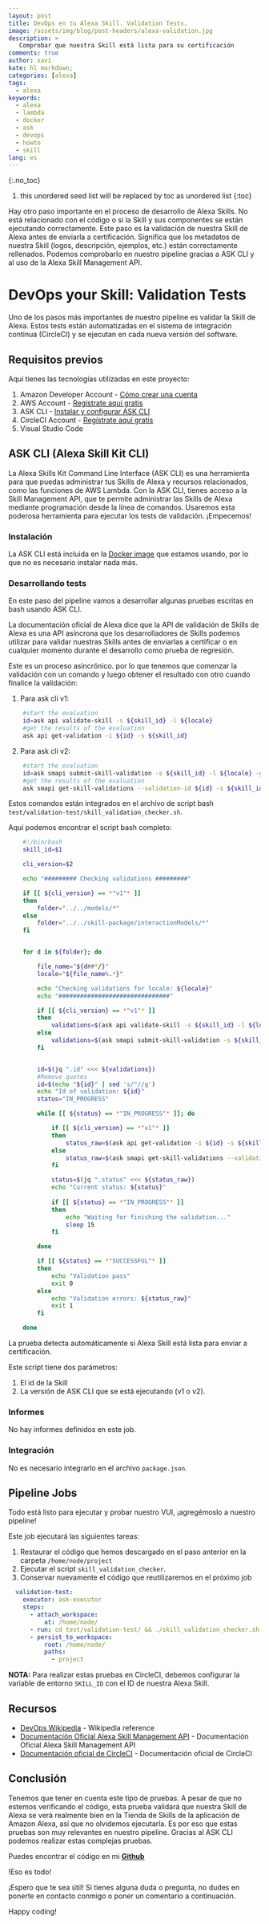 ```yaml
---
layout: post
title: DevOps en tu Alexa Skill. Validation Tests.
image: /assets/img/blog/post-headers/alexa-validation.jpg
description: >
   Comprobar que nuestra Skill está lista para su certificación
comments: true
author: xavi
kate: hl markdown;
categories: [alexa]
tags:
  - alexa
keywords:
  - alexa
  - lambda
  - docker
  - ask
  - devops
  - howto
  - skill
lang: es
---
```

{:.no_toc}
1. this unordered seed list will be replaced by toc as unordered list
{:toc}

Hay otro paso importante en el proceso de desarrollo de Alexa Skills. No está relacionado con el código o si la Skill y sus componentes se están ejecutando correctamente.
Este paso es la validación de nuestra Skill de Alexa antes de enviarla a certificación. Significa que los metadatos de nuestra Skill (logos, descripción, ejemplos, etc.) están correctamente rellenados. Podemos comprobarlo en nuestro pipeline gracias a ASK CLI y al uso de la Alexa Skill Management API.

# DevOps your Skill: Validation Tests

Uno de los pasos más importantes de nuestro pipeline es validar la Skill de Alexa.
Estos tests están automatizadas en el sistema de integración continua (CircleCI) y se ejecutan en cada nueva versión del software.

## Requisitos previos

Aquí tienes las tecnologías utilizadas en este proyecto:
1. Amazon Developer Account - [Cómo crear una cuenta](http://developer.amazon.com/)
2. AWS Account - [Regístrate aquí gratis](https://aws.amazon.com/)
3. ASK CLI - [Instalar y configurar ASK CLI](https://developer.amazon.com/es-ES/docs/alexa/smapi/quick-start-alexa-skills-kit-command-line-interface.html)
4. CircleCI Account -  [Regístrate aquí gratis](https://circleci.com/)
5. Visual Studio Code


## ASK CLI (Alexa Skill Kit CLI)

La Alexa Skills Kit Command Line Interface (ASK CLI) es una herramienta para que puedas administrar tus Skills de Alexa y recursos relacionados, como las funciones de AWS Lambda.
Con la ASK CLI, tienes acceso a la Skill Management API, que te permite administrar las Skills de Alexa mediante programación desde la línea de comandos.
Usaremos esta poderosa herramienta para ejecutar los tests de validación. ¡Empecemos!

### Instalación

La ASK CLI está incluida en la [Docker image](https://hub.docker.com/repository/docker/xavidop/alexa-ask-aws-cli) que estamos usando, por lo que no es necesario instalar nada más.

### Desarrollando tests

En este paso del pipeline vamos a desarrollar algunas pruebas escritas en bash usando ASK CLI.

La documentación oficial de Alexa dice que la API de validación de Skills de Alexa es una API asíncrona que los desarrolladores de Skills podemos utilizar para validar nuestras Skills antes de enviarlas a certificar o en cualquier momento durante el desarrollo como prueba de regresión.

Este es un proceso asincrónico. por lo que tenemos que comenzar la validación con un comando y luego obtener el resultado con otro cuando finalice la validación:

1. Para ask cli v1:
~~~bash
    #start the evaluation
    id=ask api validate-skill -s ${skill_id} -l ${locale}
    #get the results of the evaluation
    ask api get-validation -i ${id} -s ${skill_id}
~~~

2. Para ask cli v2:
~~~bash
    #start the evaluation
    id=ask smapi submit-skill-validation -s ${skill_id} -l ${locale} -g developmentx
    #get the results of the evaluation
    ask smapi get-skill-validations --validation-id ${id} -s ${skill_id} -g development
~~~

Estos comandos están integrados en el archivo de script bash `test/validation-test/skill_validation_checker.sh`.

Aquí podemos encontrar el script bash completo:

~~~bash
    #!/bin/bash
    skill_id=$1

    cli_version=$2

    echo "######### Checking validations #########"

    if [[ ${cli_version} == *"v1"* ]]
    then
        folder="../../models/*"
    else
        folder="../../skill-package/interactionModels/*"
    fi


    for d in ${folder}; do

        file_name="${d##*/}"
        locale="${file_name%.*}"

        echo "Checking validations for locale: ${locale}"
        echo "###############################"

        if [[ ${cli_version} == *"v1"* ]]
        then
            validations=$(ask api validate-skill -s ${skill_id} -l ${locale})
        else
            validations=$(ask smapi submit-skill-validation -s ${skill_id} -l ${locale} -g development)
        fi


        id=$(jq ".id" <<< ${validations})
        #Remove quotes
        id=$(echo "${id}" | sed 's/"//g')
        echo "Id of validation: ${id}"
        status="IN_PROGRESS"

        while [[ ${status} == *"IN_PROGRESS"* ]]; do

            if [[ ${cli_version} == *"v1"* ]]
            then
                status_raw=$(ask api get-validation -i ${id} -s ${skill_id})
            else
                status_raw=$(ask smapi get-skill-validations --validation-id ${id} -s ${skill_id} -g development)
            fi

            status=$(jq ".status" <<< ${status_raw})
            echo "Current status: ${status}"
            
            if [[ ${status} == *"IN_PROGRESS"* ]]
            then
                echo "Waiting for finishing the validation..."
                sleep 15
            fi

        done

        if [[ ${status} == *"SUCCESSFUL"* ]]
        then
            echo "Validation pass"
            exit 0
        else
            echo "Validation errors: ${status_raw}"
            exit 1
        fi

    done

~~~

La prueba detecta automáticamente si Alexa Skill está lista para enviar a certificación.

Este script tiene dos parámetros:
1. El id de la Skill
2. La versión de ASK CLI que se está ejecutando (v1 o v2).

### Informes

No hay informes definidos en este job.

### Integración

No es necesario integrarlo en el archivo `package.json`.

## Pipeline Jobs

Todo está listo para ejecutar y probar nuestro VUI, ¡agregémoslo a nuestro pipeline!

Este job ejecutará las siguientes tareas:
1. Restaurar el código que hemos descargado en el paso anterior en la carpeta `/home/node/project`
2. Ejecutar el script `skill_validation_checker`.
3. Conservar nuevamente el código que reutilizaremos en el próximo job

~~~yaml
  validation-test:
    executor: ask-executor
    steps:
      - attach_workspace:
          at: /home/node/
      - run: cd test/validation-test/ && ./skill_validation_checker.sh $SKILL_ID v1
      - persist_to_workspace:
          root: /home/node/
          paths:
            - project
~~~

**NOTA:** Para realizar estas pruebas en CircleCI, debemos configurar la variable de entorno `SKILL_ID` con el ID de nuestra Alexa Skill.


## Recursos
* [DevOps Wikipedia](https://en.wikipedia.org/wiki/DevOps) - Wikipedia reference
* [Documentación Oficial Alexa Skill Management API](https://developer.amazon.com/es-ES/docs/alexa/smapi/skill-testing-operations.html) - Documentación Oficial Alexa Skill Management API
* [Documentación oficial de CircleCI](https://circleci.com/docs/) - Documentación oficial de CircleCI

## Conclusión 

Tenemos que tener en cuenta este tipo de pruebas. A pesar de que no estemos verificando el código, esta prueba validará que nuestra Skill de Alexa se verá realmente bien en la Tienda de Skills de la aplicación de Amazon Alexa, así que no olvidemos ejecutarla. Es por eso que estas pruebas son muy relevantes en nuestro pipeline.
Gracias al ASK CLI podemos realizar estas complejas pruebas.

Puedes encontrar el código en mi [**Github**](https://github.com/xavidop/alexa-nodejs-lambda-helloworld/blob/master/CICD.md)

!Eso es todo!

¡Espero que te sea útil! Si tienes alguna duda o pregunta, no dudes en ponerte en contacto conmigo o poner un comentario a continuación.

Happy coding!
    
